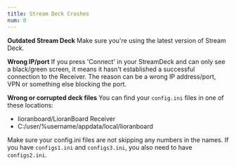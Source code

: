```yaml
---
title: Stream Deck Crashes
num: 0
---
```


**Outdated Stream Deck** 
Make sure you're using the latest version of Stream Deck. 

**Wrong IP/port**
If you press 'Connect' in your StreamDeck and can only see a black/green screen, it means it hasn't established a successful connection to the Receiver. The reason can be a wrong IP address/port, VPN or something else blocking the port.

**Wrong or corrupted deck files**
You can find your `config.ini` files in one of these locations: 
- lioranboard/LioranBoard Receiver
- C:/user/%username/appdata/local/lioranboard

Make sure your config.ini files are not skipping any numbers in the names. If you have `configs1.ini` and `configs3.ini`, you also need to have `configs2.ini`.
